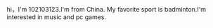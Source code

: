 hi，I'm 102103123.I'm from China.
My favorite sport is badminton.I'm interested in music and pc games.
